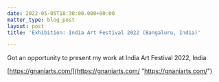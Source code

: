 ```yaml
---
date: 2022-05-05T18:30:00.000+00:00
matter_type: blog_post
layout: post
title: 'Exhibition: India Art Festival 2022 (Bangaluru, India)'

---
```

Got an opportunity to present my work at India Art Festival 2022, India

[https://gnaniarts.com/](https://gnaniarts.com/ "https://gnaniarts.com/")

